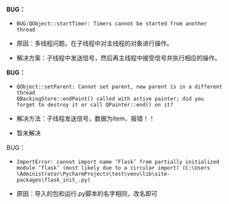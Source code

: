 **BUG：**

- ```
  BUG:QObject::startTimer: Timers cannot be started from another thread
  ```

- 原因：多线程问题。在子线程中对主线程的对象进行操作。

- 解决方案：子线程中发送信号，然后再主线程中接受信号并执行相应的操作。

**BUG：**

- ```
  QObject::setParent: Cannot set parent, new parent is in a different thread
  QBackingStore::endPaint() called with active painter; did you forget to destroy it or call QPainter::end() on it?
  ```

- 解决方法：子线程发送信号，数据为item，报错！！

- 暂未解决

BUG：

+ ```
  ImportError: cannot import name ‘Flask’ from partially initialized module ‘flask’ (most likely due to a circular import) (C:\Users
  \Administrator\PycharmProjects\test\venv\lib\site-packages\flask_init_.py)
  
  ```

+ 原因：导入的包和运行.py脚本的名字相同，改名即可

